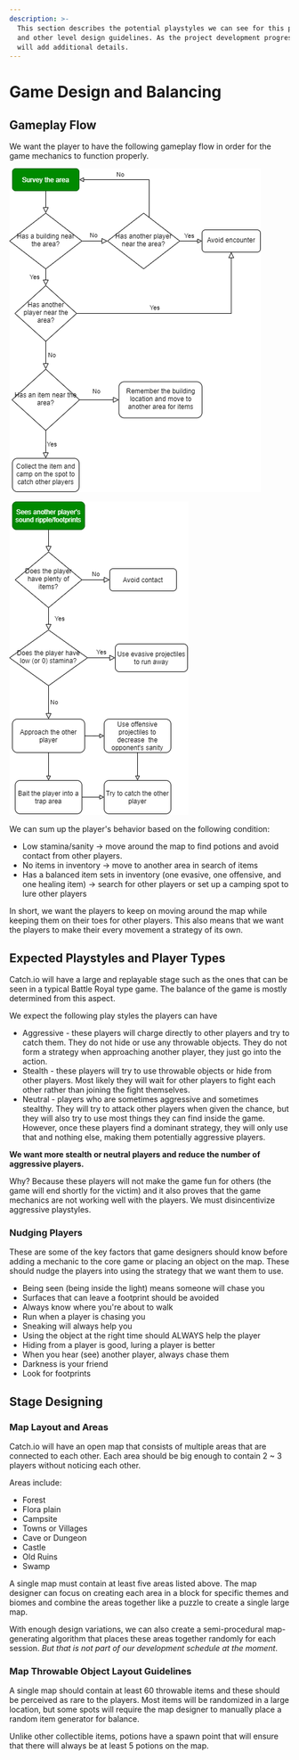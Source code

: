 ```yaml
---
description: >-
  This section describes the potential playstyles we can see for this project
  and other level design guidelines. As the project development progresses, we
  will add additional details.
---
```


# Game Design and Balancing

## Gameplay Flow

We want the player to have the following gameplay flow in order for the game mechanics to function properly.

![](.gitbook/assets/stage-recon.png)

![](.gitbook/assets/player-encounter.png)

We can sum up the player's behavior based on the following condition:

* Low stamina/sanity -&gt; move around the map to find potions and avoid contact from other players.
* No items in inventory -&gt; move to another area in search of items
* Has a balanced item sets in inventory \(one evasive, one offensive, and one healing item\) -&gt; search for other players or set up a camping spot to lure other players

In short, we want the players to keep on moving around the map while keeping them on their toes for other players. This also means that we want the players to make their every movement a strategy of its own.

## Expected Playstyles and Player Types

Catch.io will have a large and replayable stage such as the ones that can be seen in a typical Battle Royal type game. The balance of the game is mostly determined from this aspect.

We expect the following play styles the players can have

* Aggressive - these players will charge directly to other players and try to catch them. They do not hide or use any throwable objects. They do not form a strategy when approaching another player, they just go into the action.
* Stealth - these players will try to use throwable objects or hide from other players. Most likely they will wait for other players to fight each other rather than joining the fight themselves.
* Neutral - players who are sometimes aggressive and sometimes stealthy. They will try to attack other players when given the chance, but they will also try to use most things they can find inside the game. However, once these players find a dominant strategy, they will only use that and nothing else, making them potentially aggressive players.

**We want more stealth or neutral players and reduce the number of aggressive players.**

Why? Because these players will not make the game fun for others \(the game will end shortly for the victim\) and it also proves that the game mechanics are not working well with the players. We must disincentivize aggressive playstyles.

### Nudging Players

These are some of the key factors that game designers should know before adding a mechanic to the core game or placing an object on the map. These should nudge the players into using the strategy that we want them to use.

* Being seen \(being inside the light\) means someone will chase you
* Surfaces that can leave a footprint should be avoided
* Always know where you're about to walk
* Run when a player is chasing you
* Sneaking will always help you
* Using the object at the right time should ALWAYS help the player
* Hiding from a player is good, luring a player is better
* When you hear \(see\) another player, always chase them
* Darkness is your friend
* Look for footprints

## Stage Designing

### Map Layout and Areas

Catch.io will have an open map that consists of multiple areas that are connected to each other. Each area should be big enough to contain 2 ~ 3 players without noticing each other.

Areas include:

* Forest
* Flora plain
* Campsite
* Towns or Villages
* Cave or Dungeon
* Castle
* Old Ruins
* Swamp

A single map must contain at least five areas listed above. The map designer can focus on creating each area in a block for specific themes and biomes and combine the areas together like a puzzle to create a single large map.

With enough design variations, we can also create a semi-procedural map-generating algorithm that places these areas together randomly for each session. _But that is not part of our development schedule at the moment_.

### Map Throwable Object Layout Guidelines

A single map should contain at least 60 throwable items and these should be perceived as rare to the players. Most items will be randomized in a large location, but some spots will require the map designer to manually place a random item generator for balance.

Unlike other collectible items, potions have a spawn point that will ensure that there will always be at least 5 potions on the map.

